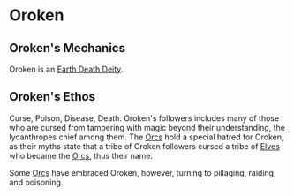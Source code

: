 # Oroken

## Oroken's Mechanics

Oroken is an [Earth Death Deity](../../Deity%20Mechanics/Earth%20Death%20Deity.md).

## Oroken's Ethos

Curse, Poison, Disease, Death. Oroken's followers includes many of those who are cursed from tampering with magic beyond their understanding, the lycanthropes chief among them. The [Orcs](../../../../Player%20Characters/Ancenstries/The%20People%20of%20Mithrinia/Elves.md#Deep%20Elf%20(Orc)) hold a special hatred for Oroken, as their myths state that a tribe of Oroken followers cursed a tribe of [Elves](../../../../Player%20Characters/Ancenstries/The%20People%20of%20Mithrinia/Elves.md) who became the [Orcs](../../../../Player%20Characters/Ancenstries/The%20People%20of%20Mithrinia/Elves.md#Deep%20Elf%20(Orc)), thus their name.

Some [Orcs](../../../../Player%20Characters/Ancenstries/The%20People%20of%20Mithrinia/Elves.md#Deep%20Elf%20(Orc)) have embraced Oroken, however, turning to pillaging, raiding, and poisoning.
